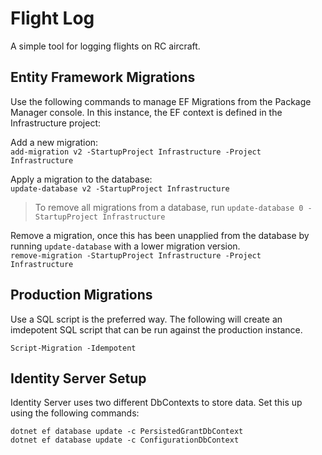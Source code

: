 # Flight Log

A simple tool for logging flights on RC aircraft. 

## Entity Framework Migrations

Use the following commands to manage EF Migrations from the Package Manager console. In this instance, the EF context is defined in the Infrastructure project: 

Add a new migration:  
`add-migration v2 -StartupProject Infrastructure -Project Infrastructure`

Apply a migration to the database:  
`update-database v2 -StartupProject Infrastructure`  
> To remove all migrations from a database, run `update-database 0 -StartupProject Infrastructure`

Remove a migration, once this has been unapplied from the database by running `update-database` with a lower migration version.  
`remove-migration -StartupProject Infrastructure -Project Infrastructure`

## Production Migrations
Use a SQL script is the preferred way. The following will create an imdepotent SQL script that can be run 
against the production instance.

`Script-Migration -Idempotent`

## Identity Server Setup

Identity Server uses two different DbContexts to store data. Set this up using the following commands:  

`dotnet ef database update -c PersistedGrantDbContext`  
`dotnet ef database update -c ConfigurationDbContext`  

